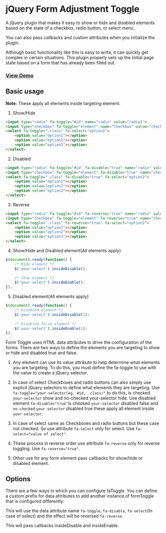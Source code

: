 jQuery Form Adjustment Toggle
=============================

A jQuery plugin that makes it easy to show or hide and disabled elements based on the state of a checkbox, radio button, or select menu.

You can also pass callbacks and custom attributes when you initialize the plugin.

Although basic functionality like this is easy to write, it can quickly get complex in certain situations. This plugin properly sets up the initial page state based on a form that has already been filled out. 

### [View Demo](http://developers.rohitiuc.info/fa-toggle)

Basic usage
-----------
__Note:__ These apply all elements inside targeting element.

1. Show/Hide
```html
<input type="radio" fa-toggle="#id" name="radio" value="radio1">
<input type="checkbox" fa-toggle="element" name="checkbox" value="checkbox1">
<select fa-toggle=".class" fa-select="option2">
	<option value="option1"></option>
	<option value="option2"></option>
	<option value="option3"></option>
</select>
```

2. Disabled
```html
<input type="radio" fa-toggle="#id" fa-disable="true" name="radio" value="radio1">
<input type="checkbox" fa-toggle="element" fa-disable="true" name="checkbox" value="checkbox1">
<select fa-toggle=".class" fa-disable="true" fa-select="option2">
	<option value="option1"></option>
	<option value="option2"></option>
	<option value="option3"></option>
</select>
```

3. Reverse
```html
<input type="radio" fa-toggle="#id" fa-reverse="true" name="radio" value="radio1">
<input type="checkbox" fa-toggle="element" fa-reverse="true" name="checkbox" value="checkbox1">
<select fa-toggle=".class" fa-reverse="true" fa-select="option2">
	<option value="option1"></option>
	<option value="option2"></option>
	<option value="option3"></option>
</select>
```

4. Show/Hide and Disabled element(All elements apply)

```javascript
$(document).ready(function() {
	/* Hide element */
	$('your-select').insideDisable();
	
	/* Show element */
	$('your-select').insideEnable();
});
```

5. Disabled element(All elements apply)

```javascript
$(document).ready(function() {
	/* Disabled element */
	$('your-select').insideDisable(1);
	
	/* Disabled false element */
	$('your-select').insideEnable(1);
});
```

Form Toggle uses HTML data attributes to drive the configuration of the forms. There are two ways to define the elements you are targeting to show or hide and disabled true and false.

1. Any element can use its value attribute to help determine what elements you are targeting. To do this, you must define the fa-toggle to use with the value to create a jQuery selector.

2. In case of select Checkboxes and radio buttons can also simply use explicit jQuery selectors to define what elements they are targeting. Use `fa-toggle="your-selector(eg. #id, .class)"` to do this, is checked `your-selector` show and no-checked your-selector hide. Use disabled element `fa-disable="true"`is checked `your-selector` disabled false and `no-checked` `your-selector` disabled true these apply all element inside `your-selector`.

3. In case of select same as Checkboxes and radio buttons but these case not checked. So use attribute `fa-select` only for select. Use `fa-select="value of select"`.

4. These process in reverse order use attribute `fa-reverse` only for reverse toggling. Use `fa-reverse="true"`.

5. Other use for any form element pass callbacks for show/hide or disabled element.

 
Options
-------

There are a few ways in which you can configure faToggle. You can define a custom prefix for data attributes to add another instance of formToggle that is configured differently:

This will use the data attribute name `fa-toggle`, `fa-disable`, `fa-select`(In case of select) and the effect will be reversed `fa-reverse`.

This will pass callbacks insideDisable and insideEnable. 
